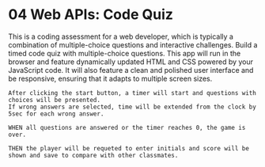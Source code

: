 # 04 Web APIs: Code Quiz

This is a coding assessment for a web developer, which is typically a combination of multiple-choice questions and interactive challenges. Build a timed code quiz with multiple-choice questions. This app will run in the browser and feature dynamically updated HTML and CSS powered by your JavaScript code. It will also feature a clean and polished user interface and be responsive, ensuring that it adapts to multiple screen sizes.

```
After clicking the start button, a timer will start and questions with choices will be presented.
If wrong answers are selected, time will be extended from the clock by 5sec for each wrong answer.

WHEN all questions are answered or the timer reaches 0, the game is over.

THEN the player will be requeted to enter initials and score will be shown and save to compare with other classmates.


